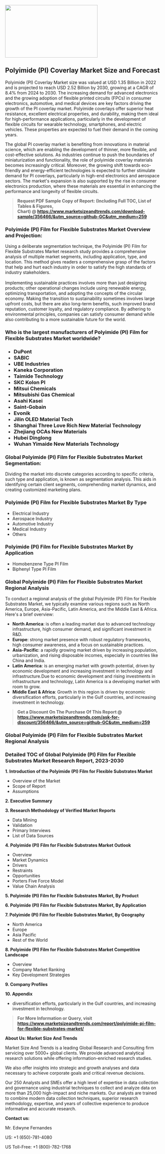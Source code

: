 <p><img class="alignnone size-medium wp-image-20088" src="https://ffe5etoiles.com/wp-content/uploads/2024/12/MST1-300x171.png" alt="" width="300" height="171" /></p><h2>Polyimide (PI) Coverlay Market Size and Forecast</h2><p>Polyimide (PI) Coverlay Market size was valued at USD 1.35 Billion in 2022 and is projected to reach USD 2.52 Billion by 2030, growing at a CAGR of 8.4% from 2024 to 2030. The increasing demand for advanced electronics and the growing adoption of flexible printed circuits (FPCs) in consumer electronics, automotive, and medical devices are key factors driving the growth of the PI coverlay market. Polyimide coverlays offer superior heat resistance, excellent electrical properties, and durability, making them ideal for high-performance applications, particularly in the development of flexible circuits for wearable technology, smartphones, and electric vehicles. These properties are expected to fuel their demand in the coming years.</p><p>The global PI coverlay market is benefiting from innovations in material science, which are enabling the development of thinner, more flexible, and cost-effective solutions. As industries continue to push the boundaries of miniaturization and functionality, the role of polyimide coverlay materials becomes increasingly critical. Moreover, the growing shift towards eco-friendly and energy-efficient technologies is expected to further stimulate demand for PI coverlays, particularly in high-end electronics and aerospace sectors. The market's expansion is also supported by the rise in consumer electronics production, where these materials are essential in enhancing the performance and longevity of flexible circuits.</p></p><blockquote id="" class=""><strong>Request PDF Sample Copy of Report: (Including Full TOC, List of Tables &amp; Figures, Chart)&nbsp;@&nbsp;<strong><a href="https://www.marketsizeandtrends.com/download-sample/356466/&utm_source=github-GC&utm_medium=259" target="_blank">https://www.marketsizeandtrends.com/download-sample/356466/&utm_source=github-GC&utm_medium=259</a></strong></strong></blockquote><h3 id="" class="">Polyimide (PI) Film for Flexible Substrates Market&nbsp;Overview and Projection:</h3><p id="" class="">Using a deliberate segmentation technique, the Polyimide (PI) Film for Flexible Substrates Market research study provides a comprehensive analysis of multiple market segments, including application, type, and location. This method gives readers a comprehensive grasp of the factors that help and hurt each industry in order to satisfy the high standards of industry stakeholders. <br /> <br />Implementing sustainable practices involves more than just designing products; other operational changes include using renewable energy, optimizing transportation, and adopting the concepts of the circular economy. Making the transition to sustainability sometimes involves large upfront costs, but there are also long-term benefits, such improved brand reputation, customer loyalty, and regulatory compliance. By adhering to environmental principles, companies can satisfy consumer demand while also contributing to a more sustainable future for the world.</p><h3 id="" class="">Who is the largest manufacturers of&nbsp;Polyimide (PI) Film for Flexible Substrates Market worldwide?</h3><h3 class=""><p><ul><li>DuPont </li><li> SABIC </li><li> UBE Industries </li><li> Kaneka Corporation </li><li> Taimide Technology </li><li> SKC Kolon PI </li><li> Mitsui Chemicals </li><li> Mitsubishi Gas Chemical </li><li> Asahi Kasei </li><li> Saint-Gobain </li><li> Evonik </li><li> Jilin OLED Material Tech </li><li> Shanghai Three Love Rich New Material Technology </li><li> Zhejiang OCAs New Materials </li><li> Hubei Dinglong </li><li> Wuhan Yimaide New Materials Technology</li></ul></p></h3><h3 id="" class="">Global&nbsp;Polyimide (PI) Film for Flexible Substrates Market Segmentation:</h3><p id="" class="">Dividing the market into discrete categories according to specific criteria, such type and application, is known as segmentation analysis. This aids in identifying certain client segments, comprehending market dynamics, and creating customized marketing plans.</p><h3 id="" class="">Polyimide (PI) Film for Flexible Substrates Market&nbsp;By Type</h3><p><p><ul><li>Electrical Industry</li><li> Aerospace Industry</li><li> Automotive Industry</li><li> Medical Industry</li><li> Others</p></li></ul></p></p><h3 id="" class="">Polyimide (PI) Film for Flexible Substrates Market&nbsp;By Application</h3><p class=""><p><ul><li>Homobenzene Type PI Film</li><li> Biphenyl Type PI Film</li></ul></p></p><h3 id="" class="">Global Polyimide (PI) Film for Flexible Substrates Market Regional Analysis</h3><p id="" class="">To conduct a regional analysis of the global Polyimide (PI) Film for Flexible Substrates Market, we typically examine various regions such as North America, Europe, Asia-Pacific, Latin America, and the Middle East &amp; Africa. Here's a brief overview:</p><ul><li><strong>North America</strong>: is often a leading market due to advanced technology infrastructure, high consumer demand, and significant investment in R&amp;D.</li><li><strong>Europe</strong>: strong market presence with robust regulatory frameworks, high consumer awareness, and a focus on sustainable practices.</li><li><strong>Asia-Pacific</strong>: a rapidly growing market driven by increasing population, urbanization, and rising disposable incomes, especially in countries like China and India.</li><li><strong>Latin America</strong>: is an emerging market with growth potential, driven by economic development and increasing investment in technology and infrastructure.Due to economic development and rising investments in infrastructure and technology, Latin America is a developing market with room to grow.</li><li><strong>Middle East &amp; Africa</strong>: Growth in this region is driven by economic diversification efforts, particularly in the Gulf countries, and increasing investment in technology.</li></ul><blockquote id="" class=""><strong>Get a Discount On The Purchase Of This Report @ <strong><a href="https://www.marketsizeandtrends.com/ask-for-discount/356466/&utm_source=github-GC&utm_medium=259" target="_blank">https://www.marketsizeandtrends.com/ask-for-discount/356466/&utm_source=github-GC&utm_medium=259</a></strong></strong></blockquote><h3 id="" class="">Global Polyimide (PI) Film for Flexible Substrates Market Regional Analysis</h3><h3 id="" class="">Detailed TOC of Global Polyimide (PI) Film for Flexible Substrates Market Research Report, 2023-2030</h3><p id="" class=""><strong>1. Introduction of the Polyimide (PI) Film for Flexible Substrates Market</strong></p><ul><li>Overview of the Market</li><li>Scope of Report</li><li>Assumptions</li></ul><p id="" class=""><strong>2. Executive Summary</strong></p><p id="" class=""><strong>3. Research Methodology of Verified Market Reports</strong></p><ul><li>Data Mining</li><li>Validation</li><li>Primary Interviews</li><li>List of Data Sources</li></ul><p id="" class=""><strong>4. Polyimide (PI) Film for Flexible Substrates Market Outlook</strong></p><ul><li>Overview</li><li>Market Dynamics</li><li>Drivers</li><li>Restraints</li><li>Opportunities</li><li>Porters Five Force Model</li><li>Value Chain Analysis</li></ul><p id="" class=""><strong>5. Polyimide (PI) Film for Flexible Substrates Market, By Product</strong></p><p id="" class=""><strong>6. Polyimide (PI) Film for Flexible Substrates Market, By Application</strong></p><p id="" class=""><strong>7. Polyimide (PI) Film for Flexible Substrates Market, By Geography</strong></p><ul><li>North America</li><li>Europe</li><li>Asia Pacific</li><li>Rest of the World</li></ul><p id="" class=""><strong>8. Polyimide (PI) Film for Flexible Substrates Market Competitive Landscape</strong></p><ul><li>Overview</li><li>Company Market Ranking</li><li>Key Development Strategies</li></ul><p id="" class=""><strong>9. Company Profiles</strong></p><p id="" class=""><strong>10. Appendix</strong></p><ul><li>diversification efforts, particularly in the Gulf countries, and increasing investment in technology.</li></ul><blockquote id="" class=""><strong>For More Information or Query, visit <strong><strong><a href="https://www.marketsizeandtrends.com/report/polyimide-pi-film-for-flexible-substrates-market/" target="_blank">https://www.marketsizeandtrends.com/report/polyimide-pi-film-for-flexible-substrates-market/</a></strong></strong></strong></blockquote><p id="" class=""><strong>About Us: Market Size And Trends</strong></p><p id="" class="">Market Size And Trends is a leading Global Research and Consulting firm servicing over 5000+ global clients. We provide advanced analytical research solutions while offering information-enriched research studies.</p><p id="" class="">We also offer insights into strategic and growth analyses and data necessary to achieve corporate goals and critical revenue decisions.</p><p id="" class="">Our 250 Analysts and SMEs offer a high level of expertise in data collection and governance using industrial techniques to collect and analyze data on more than 25,000 high-impact and niche markets. Our analysts are trained to combine modern data collection techniques, superior research methodology, expertise, and years of collective experience to produce informative and accurate research.</p><p id="" class=""><strong>Contact us:</strong></p><p id="" class="">Mr. Edwyne Fernandes</p><p id="" class="">US: +1 (650)-781-4080</p><p id="" class="">US Toll-Free: +1 (800)-782-1768</p>
